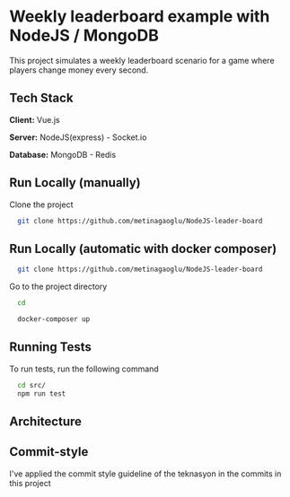 # Weekly leaderboard example with NodeJS / MongoDB

This project simulates a weekly leaderboard scenario for a game where players change money every second.

## Tech Stack

**Client:** Vue.js

**Server:** NodeJS(express) - Socket.io

**Database:** MongoDB - Redis


## Run Locally (manually)

Clone the project

```bash
  git clone https://github.com/metinagaoglu/NodeJS-leader-board
```


## Run Locally (automatic with docker composer)


```bash
  git clone https://github.com/metinagaoglu/NodeJS-leader-board
```

Go to the project directory

```bash
  cd 
```

```bash
  docker-composer up
```

## Running Tests

To run tests, run the following command

```bash
  cd src/
  npm run test
```

## Architecture



## Commit-style

I've applied the commit style guideline of the teknasyon in the commits in this project